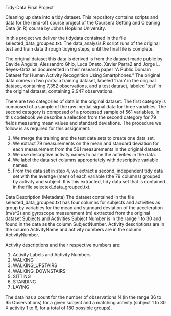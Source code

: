 Tidy-Data Final Project

Cleaning up data into a tidy dataset. This repository contains scripts and data for the (end-of) course project of the Coursera Getting and Cleaning Data (in R) course by Johns Hopkins University.

In this project we deliver the tidydata contained in the file selected_data_grouped.txt. The data_analysis.R script runs of the original test and train data through tidying steps, until the final file is complete.

The original dataset this data is derived is from the dataset made public by Davide Anguita, Alessandro Ghio, Luca Oneto, Xavier Parra2 and Jorge L. Reyes-Ortiz as documented in their research paper “A Public Domain Dataset for Human Activity Recognition Using Smartphones.”  The original data comes in two parts: a training dataset, labeled ‘train’ in the original dataset, containing 7,352 observations, and a test dataset, labeled ‘test’ in the original dataset, containing 2,947 observations. 

There are two categories of data in the original dataset. The first category is composed of a sample of the raw inertial signal data for three variables. The second category is composed of a processed sample of 561 variables. In this codebook we describe a selection from the second category for 79 fields measuring mean values and standard deviations. The procedure we follow is as required for this assignment:
 
1.	We merge the training and the test data sets to create one data set.
2.	We extract 79 measurements on the mean and standard deviation for each measurement from the 561 measurements in the original dataset.
3.	We use descriptive activity names to name the activities in the data.
4.	We label the data set columns appropriately with descriptive variable names.
5.	From the data set in step 4, we extract a second, independent tidy data set with the average (men) of each variable (the 79 columns) grouped by activity and subject. It is this extracted, tidy data set that is contained in the file selected_data_grouped.txt.

Data Description (Metadata)
The dataset contained in the file selected_data_grouped.txt has four columns for subjects and activities as group by variables for the mean and standard deviation of the acceleration (m/s^2) and gyroscope measurement (m) extracted from the original dataset 
Subjects and Activities
Subject Number is in the range 1 to 30 and found in the data as the column SubjectNumber. Activity descriptions are in the column ActivityName and activity numbers are in the column ActivityNumber.

Activity  descriptions and their respective numbers are:
1.	Activity Labels and Activity Numbers
2.	WALKING  
3.	WALKING_UPSTAIRS
4.	WALKING_DOWNSTAIRS
5.	SITTING
6.	STANDING
7.	LAYING

The data has a count for the number of observations N (in the range 36 to 95 Observations) for a given subject and a matching activity (subject 1 to 30 X activity 1 to 6, for a total of 180 possible groups). 


